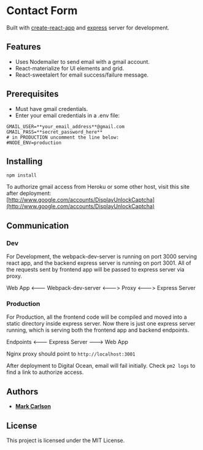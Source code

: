 # Contact Form

Built with [create-react-app](https://github.com/facebookincubator/create-react-app) and [express](https://expressjs.com/) server for development.

## Features

- Uses Nodemailer to send email with a gmail account.
- React-materialize for UI elements and grid.
- React-sweetalert for email success/failure message.

## Prerequisites

- Must have gmail credentials.
- Enter your email credentials in a .env file:

```
GMAIL_USER=**your_email_address**@gmail.com
GMAIL_PASS=**secret_password_here**
# in PRODUCTION uncomment the line below:
#NODE_ENV=production
```

## Installing

```
npm install
```

To authorize gmail access from Heroku or some other host, visit this site after deployment: [http://www.google.com/accounts/DisplayUnlockCaptcha](http://www.google.com/accounts/DisplayUnlockCaptcha)

## Communication

### Dev

For Development, the webpack-dev-server is running on port 3000 serving react app, and the backend express server is running on port 3001. All of the requests sent by frontend app will be passed to express server via proxy.

Web App <--- Webpack-dev-server <---> Proxy <---> Express Server

### Production

For Production, all the frontend code will be compiled and moved into a static directory inside express server. Now there is just one express server running, which is serving both the frontend app and backend endpoints.

Endpoints <--- Express Server ---> Web App

Nginx proxy should point to `http://localhost:3001`

After deployment to Digital Ocean, email will fail initially.  Check `pm2 logs` to find a link to authorize access.

## Authors

- [**Mark Carlson**](https://mc.dev)

## License

This project is licensed under the MIT License.
